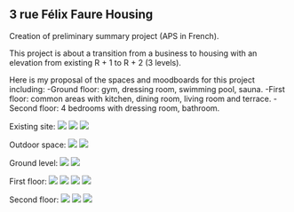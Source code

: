 ## 3 rue Félix Faure Housing



Creation of preliminary summary project (APS in French).


This project is about a transition from a business to housing with an elevation from existing R + 1 to R + 2 (3 levels).


Here is my proposal of the spaces and moodboards for this project including:
-Ground floor: gym, dressing room, swimming pool, sauna.
-First floor: common areas with kitchen, dining room, living room and terrace.
-Second floor: 4 bedrooms with dressing room, bathroom.


Existing site:
![](existant1.png?raw=true)
![](existant2.png?raw=true)
![](existant3.png?raw=true)

Outdoor space:
![](3D.png?raw=true)
![](MB1.png?raw=true)

Ground level:
![](planRDC.png?raw=true)
![](MB3.pngraw=true)

First floor:
![](planR+1.png?raw=true)
![](MB2.png?raw=true)
![](MB4.png?raw=true)
![](MB5.png?raw=true)

Second floor:
![](planR+2.png?raw=true)
![](MB6.png?raw=true)
![](MB7.png?raw=true)
